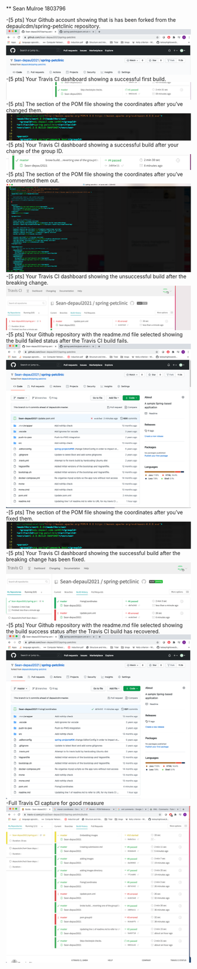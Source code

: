 ** Sean Mulroe 1803796

-[5 pts] Your Github account showing that is has been forked from the depaulcdm/spring-petclinic repository.
![Screen Capture #1](images/ProofOfFork.png)
-[5 pts] Your Travis CI dashboard showing a successful first build.
![Screen Capture #2](images/SuccessfulFirstBuild.png)
-[5 pts] The section of the POM file showing the coordinates after you’ve changed them.
![Screen Capture #3](images/ChangedCoordinates.png)
-[5 pts] Your Travis CI dashboard showing a successful build after your change of the group ID.
![Screen Capture #4](images/SuccessfulBuildWithDePaulGroupID.png)
-[5 pts] The section of the POM file showing the coordinates after you’ve commented them out.
![Screen Capture #5](images/CoordinatesCommentedOut.png)
-[5 pts] Your Travis CI dashboard showing the unsuccessful build after the breaking change.
![Screen Capture #6](images/CommentedOutBuildFailed.png)
-[5 pts] Your Github repository with the readme.md file selected showing the build failed status after the Travis CI build fails.
![Screen Capture #7](images/GitHubCommentedOutBuildFail.png)
-[5 pts] The section of the POM file showing the coordinates after you’ve fixed them.
![Screen Capture #8](images/ChangedCoordinates.png)
-[5 pts] Your Travis CI dashboard showing the successful build after the breaking change has been fixed.
![Screen Capture #9](images/FixedAfterBreak.png)
-[5 pts] Your Github repository with the readme.md file selected showing the build success status after the Travis CI build has recovered.
![Screen Capture #10](images/GitHubFixedAfterBreak.png)
-Full Travis CI capture for good measure
![Screen Capture #11](images/FullTravisCI.png)
